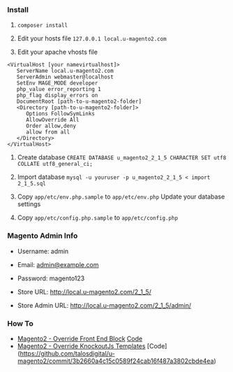 ### Install

1. `composer install`

1. Edit your hosts file
`127.0.0.1 local.u-magento2.com`

1. Edit your apache vhosts file
```
<VirtualHost [your namevirtualhost]>
   ServerName local.u-magento2.com
   ServerAdmin webmaster@localhost
   SetEnv MAGE_MODE developer
   php_value error_reporting 1
   php_flag display_errors on
   DocumentRoot [path-to-u-magento2-folder]
   <Directory [path-to-u-magento2-folder]>
      Options FollowSymLinks
      AllowOverride All
      Order allow,deny
      allow from all
   </Directory>
</VirtualHost>  
```

1. Create database
`CREATE DATABASE u_magento2_2_1_5 CHARACTER SET utf8 COLLATE utf8_general_ci;` 

1. Import database
`mysql -u youruser -p u_magento2_2_1_5 < import 2_1_5.sql`

1. Copy `app/etc/env.php.sample` to `app/etc/env.php`
Update your database settings

1. Copy `app/etc/config.php.sample` to `app/etc/config.php`


### Magento Admin Info
- Username: admin
- Email: admin@example.com
- Password: magento123

- Store URL: http://local.u-magento2.com/2_1_5/
- Store Admin URL: http://local.u-magento2.com/2_1_5/admin/

### How To
- [Magento2 - Override Front End Block](https://github.com/talosdigital/u-magento2/tree/howto/override-block) [Code](https://github.com/talosdigital/u-magento2/commit/f8c92df07852ea96468e58e97e84b9e98b73aaa6)
- [Magento2 - Override KnockoutJs Templates](https://github.com/talosdigital/u-magento2/tree/howto/override-knockoutjs-template) [Code] (https://github.com/talosdigital/u-magento2/commit/3b2660a4c15c0589f24cab16f487a3802cbde4ea)
